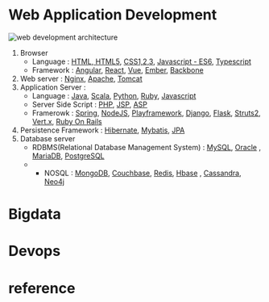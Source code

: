 # Web Application Development

![web development architecture](http://www.lansa.com/img/products/web-development-architecture-and-deployment-diagram.jpg)

1. Browser 
    - Language : [HTML, HTML5](https://www.w3.org/html/), [CSS1,2,3](https://developer.mozilla.org/ko/docs/Web/CSS), [Javascript - ES6](https://developer.mozilla.org/ko/docs/Web/JavaScript), [Typescript](https://www.typescriptlang.org/)
    - Framework : [Angular](https://angularjs.org/), [React](https://facebook.github.io/react/), [Vue](https://vuejs.org/), [Ember](https://www.emberjs.com/), [Backbone](http://backbonejs.org/)
2. Web server : [Nginx](https://nginx.org/en/), [Apache](https://httpd.apache.org/), [Tomcat](http://tomcat.apache.org/)
2. Application Server : 
    - Language : [Java](), [Scala](https://www.scala-lang.org/), [Python](https://www.python.org/), [Ruby](http://ruby-doc.org/), [Javascript](https://developer.mozilla.org/ko/docs/Web/JavaScript)
    - Server Side Script : [PHP](https://secure.php.net/), [JSP](), [ASP](https://www.asp.net/)
    - Framerowk : [Spring](https://spring.io/), [NodeJS](https://nodejs.org/ko/), [Playframework](https://www.playframework.com/), [Django](https://www.djangoproject.com/), [Flask](http://flask.pocoo.org/), [Struts2](http://struts.apache.org/), [Vert.x](http://vertx.io/), [Ruby On Rails](http://rubyonrails.org/)
3. Persistence Framework : [Hibernate](http://hibernate.org/), [Mybatis](http://www.mybatis.org/mybatis-3/), [JPA]()
4. Database server
    - RDBMS(Relational Database Management System) : [MySQL](https://www.mysql.com/), [Oracle](https://www.oracle.com/index.html) , [MariaDB](https://mariadb.org/), [PostgreSQL](https://www.postgresql.org/)
    - - NOSQL : [MongoDB](https://www.mongodb.com/), [Couchbase](https://www.couchbase.com/),  [Redis](https://redis.io/), [Hbase](https://hbase.apache.org/) , [Cassandra](http://cassandra.apache.org/), [Neo4j](https://neo4j.com/) 
    

# Bigdata


# Devops

# reference
